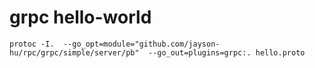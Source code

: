 # grpc hello-world

```
protoc -I.  --go_opt=module="github.com/jayson-hu/rpc/grpc/simple/server/pb"  --go_out=plugins=grpc:. hello.proto
```
